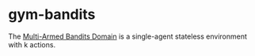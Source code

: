 # gym-bandits
The [Multi-Armed Bandits Domain](https://github.com/ruirmv/gym-bandits) is a single-agent stateless environment with k actions.



